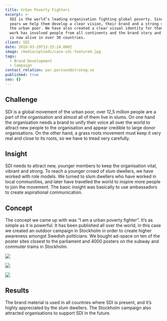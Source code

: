 ```yaml
---
title: Urban Poverty Fighters
excerpt: >-
  SDI is the world’s leading organisation fighting global poverty. Since a few 
  years we help them develop a clear vision, their brand and a strong voice of 
  the urban poor. We have also created a clear visual identity for them. Our 
  work has involved people from all continents and the brand story and identity 
  is now alive in over 30 countries.
client: SDI
date: 2019-03-29T13:25:24.000Z
image: /media/uploads/case-sdi-featured.jpg
tags:
  - Brand Development
  - Campaign
contact_relation: par.parsson@strateg.se
published: true
seo: {}
---
```


## Challenge

SDI is a global movement of the urban poor, over 12,5 million people are a part
of the organisation and almost all of them live in slums. On one hand the
organisation needs a brand to unify their voice all over the world to attract
new people to the organisation and appear credible to large donor organisations.
On the other hand, a grass roots movement must keep it very real and close to
its roots, so we have to tread very carefully.

## Insight

SDI needs to attract new, younger members to keep the organisation vital,
vibrant and strong. To reach a younger crowd of slum dwellers, we have worked
with role models. We turned to slum dwellers who have worked in local
communities, and later have travelled the world to inspire more people to join
the movement. The basic insight was basically to use ambassadors to create
aspirational communication.

## Concept

The concept we came up with was “I am a urban poverty fighter”. It’s as simple
as it is powerful. It has been published all over the world, in this case we
created an outdoor campaign in Stockholm in order to create higher awareness
amongst Swedish politicians. We bought ad-space on ten of the poster sites
closest to the parliament and 4000 posters on the subway and commuter trains
in Stockholm.

<Column md="6">

![](/media/uploads/case-sdi-logo.jpg)

</Column>

<Column md="6">

![](/media/uploads/case-sdi-screens.jpg)

</Column>

![](/media/uploads/case-sdi-1.jpg)

## Results

The brand material is used in all countries where SDI is present, and it’s
highly appreciated by the slum dwellers. The Stockholm campaign also attracted
organisations to support SDI in the future.
